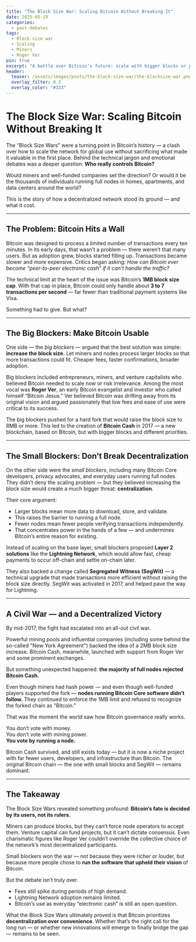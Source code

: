 ```yaml
---
title: "The Block Size War: Scaling Bitcoin Without Breaking It"
date: 2025-05-19
categories:
  - past-debates
tags:
  - Block size war
  - Scaling
  - Miners
  - Roger Ver
pin: true
excerpt: "A battle over Bitcoin’s future: scale with bigger blocks or preserve decentralization?"
header:
  teaser: /assets/images/posts/the-block-size-war/the-blocksize-war.png
  overlay_filter: 0.5
  overlay_color: "#333"
---
```

# The Block Size War: Scaling Bitcoin Without Breaking It

The “Block Size Wars” were a turning point in Bitcoin’s history — a clash over how to scale the network for global use without sacrificing what made it valuable in the first place. Behind the technical jargon and emotional debates was a deeper question: **Who really controls Bitcoin?**

Would miners and well-funded companies set the direction? Or would it be the thousands of individuals running full nodes in homes, apartments, and data centers around the world?

This is the story of how a decentralized network stood its ground — and what it cost.

---

## The Problem: Bitcoin Hits a Wall

Bitcoin was designed to process a limited number of transactions every ten minutes. In its early days, that wasn’t a problem — there weren’t that many users. But as adoption grew, blocks started filling up. Transactions became slower and more expensive. Critics began asking: *How can Bitcoin ever become “peer-to-peer electronic cash” if it can’t handle the traffic?*

The technical limit at the heart of the issue was Bitcoin’s **1MB block size cap**. With that cap in place, Bitcoin could only handle about **3 to 7 transactions per second** — far fewer than traditional payment systems like Visa.

Something had to give. But what?

---

## The Big Blockers: Make Bitcoin Usable

One side — the *big blockers* — argued that the best solution was simple: **increase the block size.** Let miners and nodes process larger blocks so that more transactions could fit. Cheaper fees, faster confirmations, broader adoption.

Big blockers included entrepreneurs, miners, and venture capitalists who believed Bitcoin needed to scale now or risk irrelevance. Among the most vocal was **Roger Ver**, an early Bitcoin evangelist and investor who called himself “Bitcoin Jesus.” Ver believed Bitcoin was drifting away from its original vision and argued passionately that low fees and ease of use were critical to its success.

The big blockers pushed for a hard fork that would raise the block size to 8MB or more. This led to the creation of **Bitcoin Cash** in 2017 — a new blockchain, based on Bitcoin, but with bigger blocks and different priorities.

---

## The Small Blockers: Don’t Break Decentralization

On the other side were the *small blockers*, including many Bitcoin Core developers, privacy advocates, and everyday users running full nodes. They didn’t deny the scaling problem — but they believed increasing the block size would create a much bigger threat: **centralization**.

Their core argument:

- Larger blocks mean more data to download, store, and validate.
- This raises the barrier to running a full node.
- Fewer nodes mean fewer people verifying transactions independently.
- That concentrates power in the hands of a few — and undermines Bitcoin’s entire reason for existing.

Instead of scaling on the base layer, small blockers proposed **Layer 2 solutions** like the **Lightning Network**, which would allow fast, cheap payments to occur off-chain and settle on-chain later.

They also backed a change called **Segregated Witness (SegWit)** — a technical upgrade that made transactions more efficient without raising the block size directly. SegWit was activated in 2017, and helped pave the way for Lightning.

---

## A Civil War — and a Decentralized Victory

By mid-2017, the fight had escalated into an all-out civil war.

Powerful mining pools and influential companies (including some behind the so-called "New York Agreement") backed the idea of a 2MB block size increase. Bitcoin Cash, meanwhile, launched with support from Roger Ver and some prominent exchanges.

But something unexpected happened: **the majority of full nodes rejected Bitcoin Cash.**

Even though miners had hash power — and even though well-funded players supported the fork — **nodes running Bitcoin Core software didn’t follow.** They continued to enforce the 1MB limit and refused to recognize the forked chain as “Bitcoin.”

That was the moment the world saw how Bitcoin governance really works.

You don’t vote with money.  
You don’t vote with mining power.  
**You vote by running a node.**

Bitcoin Cash survived, and still exists today — but it is now a niche project with far fewer users, developers, and infrastructure than Bitcoin. The original Bitcoin chain — the one with small blocks and SegWit — remains dominant.

---

## The Takeaway

The Block Size Wars revealed something profound: **Bitcoin’s fate is decided by its users, not its rulers.**  

Miners can produce blocks, but they can’t force node operators to accept them. Venture capital can fund projects, but it can’t dictate consensus. Even charismatic figures like Roger Ver couldn’t override the collective choice of the network’s most decentralized participants.

Small blockers won the war — not because they were richer or louder, but because more people chose to **run the software that upheld their vision** of Bitcoin.

But the debate isn’t truly over.

- Fees still spike during periods of high demand.  
- Lightning Network adoption remains limited.  
- Bitcoin’s use as everyday “electronic cash” is still an open question.

What the Block Size Wars ultimately proved is that Bitcoin prioritizes **decentralization over convenience**. Whether that’s the right call for the long run — or whether new innovations will emerge to finally bridge the gap — remains to be seen.

